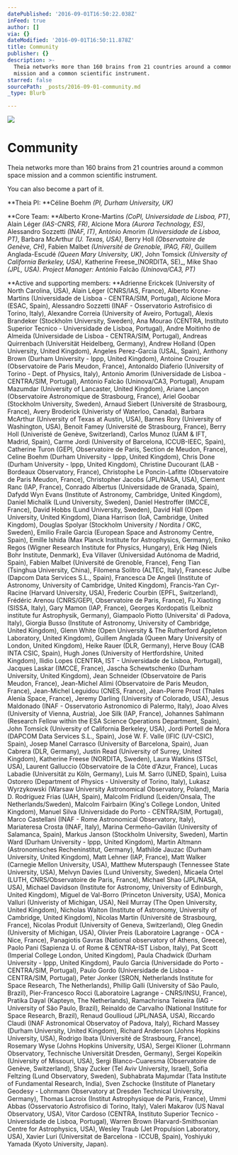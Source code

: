 ```yaml
---
datePublished: '2016-09-01T16:50:22.038Z'
inFeed: true
author: []
via: {}
dateModified: '2016-09-01T16:50:11.878Z'
title: Community
publisher: {}
description: >-
  Theia networks more than 160 brains from 21 countries around a common space
  mission and a common scientific instrument.
starred: false
sourcePath: _posts/2016-09-01-community.md
_type: Blurb

---
```

![](https://the-grid-user-content.s3-us-west-2.amazonaws.com/29edafb3-f7a6-402c-a7f6-4fc778c2456d.png)

# Community

Theia networks more than 160 brains from 21 countries around a common space mission and a common scientific instrument.

You can also become a part of it.

**Theia PI: **Céline Boehm _(PI, Durham University, UK)_

**Core Team: **Alberto Krone-Martins _(CoPI, Universidade de Lisboa, PT)_, Alain Léger _(IAS-CNRS, FR)_, Alcione Mora _(Aurora Technology, ES)_, Alessandro Sozzetti _(INAF, IT)_, António Amorim _(Universidade de Lisboa, PT)_, Barbara McArthur _(U. Texas, USA)_, Berry Holl _(Observatoire de Genève, CH)_, Fabien Malbet _(Université de Grenoble, IPAG, FR)_, Guillem Anglada-Escudé _(Queen Mary University, UK)_, John Tomsick _(University of California Berkeley, USA)_, Katherine Freese_(NORDITA, SE)_, Mike Shao _(JPL, USA)_. _Project Manager:_ António Falcão _(Uninova/CA3, PT)_

**Active and supporting members: **Adrienne Erickcek (University of North Carolina, USA), Alain Léger (CNRS/IAS, France), Alberto Krone-Martins (Universidade de Lisboa - CENTRA/SIM, Portugal), Alcione Mora (ESAC, Spain), Alessandro Sozzetti (INAF - Osservatorio Astrofisico di Torino, Italy), Alexandre Correia (University of Aveiro, Portugal), Alexis Brandeker (Stockholm University, Sweden), Ana Mourao (CENTRA, Instituto Superior Tecnico - Universidade de Lisboa, Portugal), Andre Moitinho de Almeida (Universidade de Lisboa - CENTRA/SIM, Portugal), Andreas Quirrenbach (Universität Heidelberg, Germany), Andrew Holland (Open University, United Kingdom), Angeles Perez-Garcia (USAL, Spain), Anthony Brown (Durham University - Ippp, United Kingdom), Antoine Crouzier (Observatoire de Paris Meudon, France), Antonaldo Diaferio (University of Torino - Dept. of Physics, Italy), Antonio Amorim (Universidade de Lisboa - CENTRA/SIM, Portugal), António Falcão (Uninova/CA3, Portugal), Anupam Mazumdar (University of Lancaster, United Kingdom), Ariane Lançon (Observatoire Astronomique de Strasbourg, France), Ariel Goobar (Stockholm University, Sweden), Arnaud Siebert (Université de Strasbourg, France), Avery Broderick (Univeristy of Waterloo, Canada), Barbara McArthur (University of Texas at Austin, USA), Barnes Rory (University of Washington, USA), Benoit Famey (Université de Strasbourg, France), Berry Holl (Univeristé de Genève, Switzerland), Carlos Munoz (UAM & IFT, Madrid, Spain), Carme Jordi (University of Barcelona, ICCUB-IEEC, Spain), Catherine Turon (GEPI, Observatoire de Paris, Section de Meudon, France), Celine Boehm (Durham University - Ippp, United Kingdom), Chris Done (Durham University - Ippp, United Kingdom), Christine Ducourant (LAB - Bordeaux Observatory, France), Christophe Le Poncin-Lafitte (Observatoire de Paris Meudon, France), Christopher Jacobs (JPL/NASA, USA), Clement Ranc (IAP, France), Conrado Albertus (Universidade de Granada, Spain), Dafydd Wyn Evans (Institute of Astronomy, Cambridge, United Kingdom), Daniel Michalik (Lund University, Sweden), Daniel Hestroffer (IMCCE, France), David Hobbs (Lund University, Sweden), David Hall (Open University, United Kingdom), Diana Harrison (IoA, Cambridge, United Kingdom), Douglas Spolyar (Stockholm University / Nordita / OKC, Sweden), Emilio Fraile Garcia (European Space and Astronomy Centre, Spain), Emille Ishida (Max Planck Institute for Astrophysics, Germany), Eniko Regos (Wigner Research Institute for Physics, Hungary), Erik Høg (Niels Bohr Institute, Denmark), Eva Villaver (Universidad Autónoma de Madrid, Spain), Fabien Malbet (Université de Grenoble, France), Feng Tian (Tsinghua University, China), Filomena Solitro (ALTEC, Italy), Francesc Julbe (Dapcom Data Services S.L., Spain), Francesca De Angeli (Institute of Astronomy, University of Cambridge, United Kingdom), Francis-Yan Cyr-Racine (Harvard University, USA), Frederic Courbin (EPFL, Switzerland), Frédéric Arenou (CNRS/GEPI, Observatoire de Paris, France), Fu Xiaoting (SISSA, Italy), Gary Mamon (IAP, France), Georges Kordopatis (Leibniz institute fur Astrophysik, Germany), Giampaolo Piotto (Universita' di Padova, Italy), Giorgia Busso (Institute of Astronomy, University of Cambridge, United Kingdom), Glenn White (Open University & The Rutherford Appleton Laboratory, United Kingdom), Guillem Anglada (Queen Mary University of London, United Kingdom), Heike Rauer (DLR, Germany), Herve Bouy (CAB INTA CSIC, Spain), Hugh Jones (University of Hertfordshire, United Kingdom), Ilidio Lopes (CENTRA, IST - Universidade de Lisboa, Portugal), Jacques Laskar (IMCCE, France), Jascha Schewtschenko (Durham University, United Kingdom), Jean Schneider (Observatoire de Paris Meudon, France), Jean-Michel Alimi (Observatoire de Paris Meudon, France), Jean-Michel Leguidou (CNES, France), Jean-Pierre Prost (Thales Alenia Space, France), Jeremy Darling (University of Colorado, USA), Jesus Maldonado (INAF - Osservatorio Astronomico di Palermo, Italy), Joao Alves (University of Vienna, Austria), Joe Silk (IAP, France), Johannes Sahlmann (Research Fellow within the ESA Science Operations Department, Spain), John Tomsick (University of California Berkeley, USA), Jordi Portell de Mora (DAPCOM Data Services S.L., Spain), José W. F. Valle (IFIC (UV-CSIC), Spain), Josep Manel Carrasco (University of Barcelona, Spain), Juan Cabrera (DLR, Germany), Justin Read (University of Surrey, United Kingdom), Katherine Freese (NORDITA, Sweden), Laura Watkins (STScI, USA), Laurent Galluccio (Observatoire de la Côte d'Azur, France), Lucas Labadie (Universität zu Köln, Germany), Luis M. Sarro (UNED, Spain), Luisa Ostorero (Department of Physics - University of Torino, Italy), Lukasz Wyrzykowski (Warsaw University Astronomical Observatory, Poland), Maria D. Rodriguez Frias (UAH, Spain), Malcolm Fridlund (Leiden/Onsala, The Netherlands/Sweden), Malcolm Fairbairn (King's College London, United Kingdom), Manuel Silva (Universidade do Porto - CENTRA/SIM, Portugal), Marco Castellani (INAF - Rome Astronomical Observatory, Italy), Mariateresa Crosta (INAF, Italy), Marina Cermeño-Gavilán (University of Salamanca, Spain), Markus Janson (Stockholm University, Sweden), Martin Ward (Durham University - Ippp, United Kingdom), Martin Altmann (Astronomisches Recheninstitut, Germany), Mathilde Jauzac (Durham University, United Kingdom), Matt Lehner (IAP, France), Matt Walker (Carnegie Mellon University, USA), Matthew Muterspaugh (Tennessee State University, USA), Melvyn Davies (Lund University, Sweden), Micaela Ortel (LUTH, CNRS/Observatoire de Paris, France), Michael Shao (JPL/NASA, USA), Michael Davidson (Institute for Astronomy, University of Edinburgh, United Kingdom), Miguel de Val-Borro (Princeton University, USA), Monica Valluri (Univeristy of Michigan, USA), Neil Murray (The Open University, United Kingdom), Nicholas Walton (Institute of Astronomy, University of Cambridge, United Kingdom), Nicolas Martin (Université de Strasbourg, France), Nicolas Produit (University of Geneva, Switzerland), Oleg Gnedin (University of Michigan, USA), Olivier Preis (Laboratoire Lagrange - OCA - Nice, France), Panagiotis Gavras (National observatory of Athens, Greece), Paolo Pani (Sapienza U. of Rome & CENTRA-IST Lisbon, Italy), Pat Scott (Imperial College London, United Kingdom), Paula Chadwick (Durham University - Ippp, United Kingdom), Paulo Garcia (Universidade do Porto - CENTRA/SIM, Portugal), Paulo Gordo (Universidade de Lisboa - CENTRA/SIM, Portugal), Peter Jonker (SRON, Netherlands Institute for Space Research, The Netherlands), Phillip Galli (University of São Paulo, Brazil), Pier-Francesco Rocci (Laboratoire Lagrange - CNRS/INSU, France), Pratika Dayal (Kapteyn, The Netherlands), Ramachrisna Teixeira (IAG - University of São Paulo, Brazil), Reinaldo de Carvalho (National Institute for Space Research, Brazil), Renaud Goullioud (JPL/NASA, USA), Riccardo Claudi (INAF Astronomical Observatoy of Padova, Italy), Richard Massey (Durham University, United Kingdom), Richard Anderson (Johns Hopkins University, USA), Rodrigo Ibata (Université de Strasbourg, France), Rosemary Wyse (Johns Hopkins University, USA), Sergei Klioner (Lohrmann Observatory, Technische Universität Dresden, Germany), Sergei Kopeikin (University of Missouri, USA), Sergi Blanco-Cuaresma (Observatoire de Genève, Switzerland), Shay Zucker (Tel Aviv University, Israel), Sofia Feltzing (Lund Observatory, Sweden), Subhabrata Majumdar (Tata Institute of Fundamental Research, India), Sven Zschocke (Institute of Planetary Geodesy - Lohrmann Observatory at Dresden Technical University, Germany), Thomas Lacroix (Institut Astrophysique de Paris, France), Ummi Abbas (Osservatorio Astrofisico di Torino, Italy), Valeri Makarov (US Naval Observatory, USA), Vitor Cardoso (CENTRA, Instituto Superior Tecnico - Universidade de Lisboa, Portugal), Warren Brown (Harvard-Smithsonian Centre for Astrophysics, USA), Wesley Traub (Jet Propulsion Laboratory, USA), Xavier Luri (Universitat de Barcelona - ICCUB, Spain), Yoshiyuki Yamada (Kyoto University, Japan).